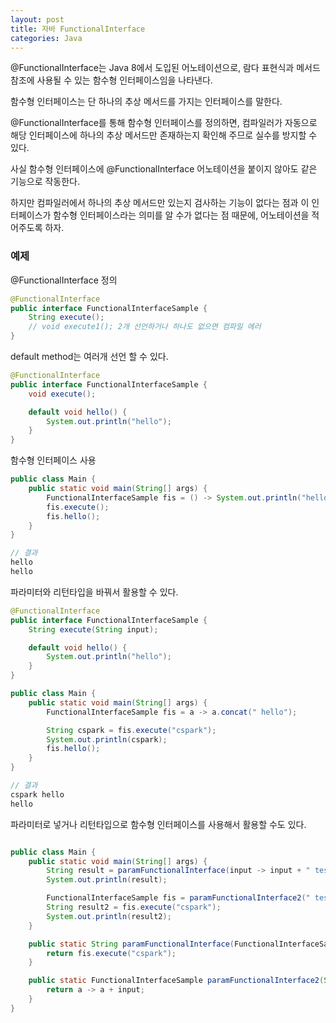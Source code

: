 ```yaml
---
layout: post
title: 자바 FunctionalInterface
categories: Java
---
```



@FunctionalInterface는 Java 8에서 도입된 어노테이션으로, 람다 표현식과 메서드 참조에 사용될 수 있는 함수형 인터페이스임을 나타낸다.

함수형 인터페이스는 단 하나의 추상 메서드를 가지는 인터페이스를 말한다.

@FunctionalInterface를 통해 함수형 인터페이스를 정의하면, 컴파일러가 자동으로 해당 인터페이스에 하나의 추상 메서드만 존재하는지 확인해 주므로 실수를 방지할 수 있다.

사실 함수형 인터페이스에 @FunctionalInterface 어노테이션을 붙이지 않아도 같은 기능으로 작동한다. 

하지만 컴파일러에서 하나의 추상 메서드만 있는지 검사하는 기능이 없다는 점과 이 인터페이스가 함수형 인터페이스라는 의미를 알 수가 없다는 점 때문에, 어노테이션을 적어주도록 하자.

### 예제

@FunctionalInterface 정의

```java
@FunctionalInterface
public interface FunctionalInterfaceSample {
    String execute();
    // void execute1(); 2개 선언하거나 하나도 없으면 컴파일 에러
}

```

default method는 여러개 선언 할 수 있다.

```java
@FunctionalInterface
public interface FunctionalInterfaceSample {
    void execute();

    default void hello() {
        System.out.println("hello");
    }
}

```

함수형 인터페이스 사용

```java
public class Main {
    public static void main(String[] args) {
        FunctionalInterfaceSample fis = () -> System.out.println("hello");
        fis.execute();
        fis.hello();
    }
}

// 결과
hello
hello

```


파라미터와 리턴타입을 바꿔서 활용할 수 있다.

```java
@FunctionalInterface
public interface FunctionalInterfaceSample {
    String execute(String input);

    default void hello() {
        System.out.println("hello");
    }
}

public class Main {
    public static void main(String[] args) {
        FunctionalInterfaceSample fis = a -> a.concat(" hello");

        String cspark = fis.execute("cspark");
        System.out.println(cspark);
        fis.hello();
    }
}

// 결과
cspark hello
hello

```

파라미터로 넣거나 리턴타입으로 함수형 인터페이스를 사용해서 활용할 수도 있다.

```java

public class Main {
    public static void main(String[] args) {
        String result = paramFunctionalInterface(input -> input + " test1");
        System.out.println(result);

        FunctionalInterfaceSample fis = paramFunctionalInterface2(" test2");
        String result2 = fis.execute("cspark");
        System.out.println(result2);
    }

    public static String paramFunctionalInterface(FunctionalInterfaceSample fis) {
        return fis.execute("cspark");
    }

    public static FunctionalInterfaceSample paramFunctionalInterface2(String input) {
        return a -> a + input;
    }
}

```